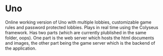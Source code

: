 # Uno
Online working version of Uno with multiple lobbies, customizable game rules and password protected lobbies. Plays in real time using the Colyseus framework. Has two parts (which are currently plublished in the same folder, oops). One part is the web server which hosts the html documents and images, the other part being the game server which is the backend of the application.
